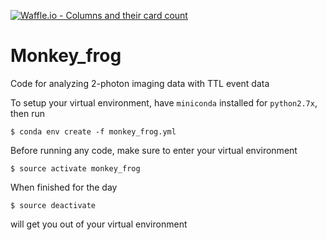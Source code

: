 [![Waffle.io - Columns and their card count](https://badge.waffle.io/dmbrady01/Monkey_frog.svg?columns=all)](https://waffle.io/dmbrady01/Monkey_frog) 


# Monkey_frog

Code for analyzing 2-photon imaging data with TTL event data

To setup your virtual environment, have `miniconda` installed for `python2.7x`, then run

```
$ conda env create -f monkey_frog.yml
```

Before running any code, make sure to enter your virtual environment

```
$ source activate monkey_frog
```

When finished for the day

```
$ source deactivate
```

will get you out of your virtual environment
